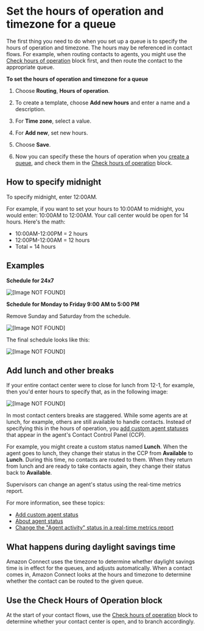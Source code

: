 # Set the hours of operation and timezone for a queue<a name="set-hours-operation"></a>

The first thing you need to do when you set up a queue is to specify the hours of operation and timezone\. The hours may be referenced in contact flows\. For example, when routing contacts to agents, you might use the [Check hours of operation](check-hours-of-operation.md) block first, and then route the contact to the appropriate queue\. 

**To set the hours of operation and timezone for a queue**

1. Choose **Routing**, **Hours of operation**\.

1. To create a template, choose **Add new hours** and enter a name and a description\.

1. For **Time zone**, select a value\.

1. For **Add new**, set new hours\.

1. Choose **Save**\.

1. Now you can specify these the hours of operation when you [create a queue](create-queue.md), and check them in the [Check hours of operation](check-hours-of-operation.md) block\.

## How to specify midnight<a name="set-hours-operation-midnight"></a>

To specify midnight, enter 12:00AM\.

For example, if you want to set your hours to 10:00AM to midnight, you would enter: 10:00AM to 12:00AM\. Your call center would be open for 14 hours\. Here's the math: 
+ 10:00AM\-12:00PM = 2 hours
+ 12:00PM\-12:00AM = 12 hours
+ Total = 14 hours

## Examples<a name="set-hours-operation-examples"></a>

**Schedule for 24x7**

![\[Image NOT FOUND\]](http://docs.aws.amazon.com/connect/latest/adminguide/images/set-hours-of-operation-24x7.png)

**Schedule for Monday to Friday 9:00 AM to 5:00 PM**

Remove Sunday and Saturday from the schedule\.

![\[Image NOT FOUND\]](http://docs.aws.amazon.com/connect/latest/adminguide/images/set-hours-of-operation-closed-weekends-remove.png)

The final schedule looks like this: 

![\[Image NOT FOUND\]](http://docs.aws.amazon.com/connect/latest/adminguide/images/set-hours-of-operation-closed-weekends.png)

## Add lunch and other breaks<a name="add-lunch-breaks"></a>

If your entire contact center were to close for lunch from 12\-1, for example, then you'd enter hours to specify that, as in the following image:

![\[Image NOT FOUND\]](http://docs.aws.amazon.com/connect/latest/adminguide/images/hours-of-operation-lunch.png)

In most contact centers breaks are staggered\. While some agents are at lunch, for example, others are still available to handle contacts\. Instead of specifying this in the hours of operation, you [add custom agent statuses](agent-custom.md) that appear in the agent's Contact Control Panel \(CCP\)\. 

For example, you might create a custom status named **Lunch**\. When the agent goes to lunch, they change their status in the CCP from **Available** to **Lunch**\. During this time, no contacts are routed to them\. When they return from lunch and are ready to take contacts again, they change their status back to **Available**\. 

Supervisors can change an agent's status using the real\-time metrics report\.

For more information, see these topics: 
+ [Add custom agent status](agent-custom.md)
+ [About agent status](metrics-agent-status.md)
+ [Change the "Agent activity" status in a real\-time metrics report ](rtm-change-agent-activity-state.md)

## What happens during daylight savings time<a name="daylight-savings-time"></a>

Amazon Connect uses the timezone to determine whether daylight savings time is in effect for the queues, and adjusts automatically\. When a contact comes in, Amazon Connect looks at the hours and timezone to determine whether the contact can be routed to the given queue\. 

## Use the Check Hours of Operation block<a name="use-check-hours-of-operation-block"></a>

At the start of your contact flows, use the [Check hours of operation](check-hours-of-operation.md) block to determine whether your contact center is open, and to branch accordingly\. 